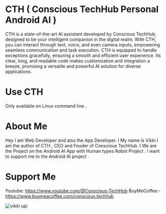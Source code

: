 # CTH  ( Conscious TechHub Personal Android AI )

CTH is a state-of-the-art AI assistant developed by Conscious TechHub, designed to be your intelligent companion in the digital realm. With CTH, you can interact through text, voice, and even camera inputs, empowering seamless communication and task execution. CTH is equipped to handle exceptions gracefully, ensuring a smooth and efficient user experience. Its clear, long, and readable code makes customization and integration a breeze, promising a versatile and powerful AI solution for diverse applications.

# Use CTH
Only available on Linux command line .
# About Me
Hey I am Web Developer and also the App Developer. I
My name is Vikki
I am the author of CTH , CEO and Fouder of Conscious TechHub. I
We are the Project on the Android AI App with Human types Robot Project .
I want to support me to the Android AI project .

# Support Me

Youtube:      https://www.youtube.com/@Conscious-TechHub
BuyMeCoffee:-  https://www.buymeacoffee.com/conscious.techhub


![vikki upi](https://github.com/Conscious-TechHub/CTH/assets/154298522/d31515c7-eb14-4517-a761-9975fc3dcea5)
